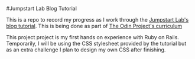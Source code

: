 #Jumpstart Lab Blog Tutorial

This is a repo to record my progress as I work through the [Jumpstart Lab's blog tutorial](http://tutorials.jumpstartlab.com/projects/blogger.html). This is being done as part of [The Odin Project's curriculum](https://www.theodinproject.com/courses/web-development-101/lessons/ruby-on-rails)

This project project is my first hands on experience with Ruby on Rails. Temporarily, I will be using the CSS stylesheet provided by the tutorial but as an extra challenge I plan to design my own CSS after finishing.
